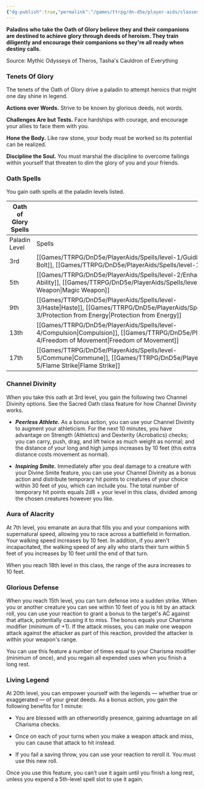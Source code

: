 ```yaml
---
{"dg-publish":true,"permalink":"/games/ttrpg/dn-d5e/player-aids/classes/class-specialisations/paladin-oath-of-glory/","tags":["sub-class","ttrpg/dnd/5e"],"noteIcon":""}
---
```



**Paladins who take the Oath of Glory believe they and their companions are destined to achieve glory through deeds of heroism. They train diligently and encourage their companions so they're all ready when destiny calls.**

Source: Mythic Odysseys of Theros, Tasha's Cauldron of Everything

### Tenets Of Glory

The tenets of the Oath of Glory drive a paladin to attempt heroics that might one day shine in legend.

**Actions over Words.** Strive to be known by glorious deeds, not words.

**Challenges Are but Tests.** Face hardships with courage, and encourage your allies to face them with you.

**Hone the Body.** Like raw stone, your body must be worked so its potential can be realized.

**Discipline the Soul.** You must marshal the discipline to overcome failings within yourself that threaten to dim the glory of you and your friends.

### Oath Spells

You gain oath spells at the paladin levels listed.

|Oath of Glory Spells|   |
|---|---|
|Paladin Level|Spells|
|3rd|[[Games/TTRPG/DnD5e/PlayerAids/Spells/level-1/Guiding Bolt\|Guiding Bolt]], [[Games/TTRPG/DnD5e/PlayerAids/Spells/level-1/Heroism\|Heroism]]|
|5th|[[Games/TTRPG/DnD5e/PlayerAids/Spells/level-2/Enhance Ability\|Enhance Ability]], [[Games/TTRPG/DnD5e/PlayerAids/Spells/level-2/Magic Weapon\|Magic Weapon]]|
|9th|[[Games/TTRPG/DnD5e/PlayerAids/Spells/level-3/Haste\|Haste]], [[Games/TTRPG/DnD5e/PlayerAids/Spells/level-3/Protection from Energy\|Protection from Energy]]|
|13th|[[Games/TTRPG/DnD5e/PlayerAids/Spells/level-4/Compulsion\|Compulsion]], [[Games/TTRPG/DnD5e/PlayerAids/Spells/level-4/Freedom of Movement\|Freedom of Movement]]|
|17th|[[Games/TTRPG/DnD5e/PlayerAids/Spells/level-5/Commune\|Commune]], [[Games/TTRPG/DnD5e/PlayerAids/Spells/level-5/Flame Strike\|Flame Strike]]|

### Channel Divinity

When you take this oath at 3rd level, you gain the following two Channel Divinity options. See the Sacred Oath class feature for how Channel Divinity works.

- **_Peerless Athlete._** As a bonus action, you can use your Channel Divinity to augment your athleticism. For the next 10 minutes, you have advantage on Strength (Athletics) and Dexterity (Acrobatics) checks; you can carry, push, drag, and lift twice as much weight as normal; and the distance of your long and high jumps increases by 10 feet (this extra distance costs movement as normal).

- **_Inspiring Smite._** Immediately after you deal damage to a creature with your Divine Smite feature, you can use your Channel Divinity as a bonus action and distribute temporary hit points to creatures of your choice within 30 feet of you, which can include you. The total number of temporary hit points equals 2d8 + your level in this class, divided among the chosen creatures however you like.

### Aura of Alacrity

At 7th level, you emanate an aura that fills you and your companions with supernatural speed, allowing you to race across a battlefield in formation. Your walking speed increases by 10 feet. In addition, if you aren't incapacitated, the walking speed of any ally who starts their turn within 5 feet of you increases by 10 feet until the end of that turn.

When you reach 18th level in this class, the range of the aura increases to 10 feet.

### Glorious Defense

When you reach 15th level, you can turn defense into a sudden strike. When you or another creature you can see within 10 feet of you is hit by an attack roll, you can use your reaction to grant a bonus to the target's AC against that attack, potentially causing it to miss. The bonus equals your Charisma modifier (minimum of +1). If the attack misses, you can make one weapon attack against the attacker as part of this reaction, provided the attacker is within your weapon's range.

You can use this feature a number of times equal to your Charisma modifier (minimum of once), and you regain all expended uses when you finish a long rest.

### Living Legend

At 20th level, you can empower yourself with the legends — whether true or exaggerated — of your great deeds. As a bonus action, you gain the following benefits for 1 minute:

- You are blessed with an otherworldly presence, gaining advantage on all Charisma checks.

- Once on each of your turns when you make a weapon attack and miss, you can cause that attack to hit instead.

- If you fail a saving throw, you can use your reaction to reroll it. You must use this new roll.

Once you use this feature, you can’t use it again until you finish a long rest, unless you expend a 5th-level spell slot to use it again.